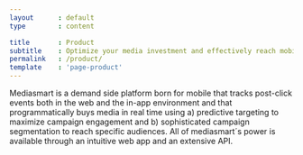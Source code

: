 ```yaml
---
layout      : default
type        : content

title       : Product
subtitle    : Optimize your media investment and effectively reach mobile audiences in real time using display, video and native ads.
permalink   : /product/
template    : 'page-product'
---
```


Mediasmart is a demand side platform born for mobile that tracks post-click events both in the web and the in-app environment and that programmatically buys media in real time using a) predictive targeting to maximize campaign engagement and b) sophisticated campaign segmentation to reach specific audiences. All of mediasmart´s power is available through an intuitive web app and an extensive API.
